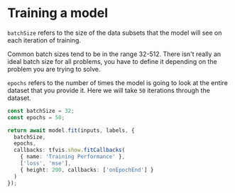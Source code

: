 # Training a model

`batchSize` refers to the size of the data subsets that the model will see on each iteration of training. 

Common batch sizes tend to be in the range 32-512. There isn't really an ideal batch size for all problems, you have to define it depending on the problem you are trying to solve. 

`epochs` refers to the number of times the model is going to look at the entire dataset that you provide it. Here we will take `50` iterations through the dataset.

```ts
const batchSize = 32;
const epochs = 50;

return await model.fit(inputs, labels, {
  batchSize,
  epochs,
  callbacks: tfvis.show.fitCallbacks(
    { name: 'Training Performance' },
    ['loss', 'mse'],
    { height: 200, callbacks: ['onEpochEnd'] }
  )
});

```
